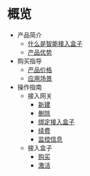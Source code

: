 # 概览

* 产品简介
    * [什么是智能接入盒子](/accessgw/introduction/concept)
    * [产品优势](/accessgw/introduction/advantages)
* 购买指导
    * [产品价格](/accessgw/buy/price)
    * [应用场景](/accessgw/buy/type)
* 操作指南
    * 接入网关
        * [新建](/accessgw/guide/accessgw/create)
        * [删除](/accessgw/guide/accessgw/delete)
        * [绑定接入盒子](/accessgw/guide/accessgw/bind)
        * [续费](/accessgw/guide/accessgw/renew)
        * [监控信息](/accessgw/guide/accessgw/monitor)
    * 接入盒子
        * [购买](/accessgw/guide/accessbox/buy)
        * [激活](/accessgw/guide/accessbox/updatenetwork)
   
